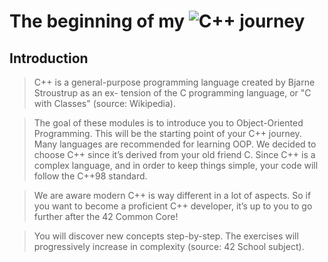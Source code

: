 #  The beginning of my ![C++](https://img.shields.io/badge/🔷C++-00599C?style=for-the-badge) journey

## Introduction

> C++ is a general-purpose programming language created by Bjarne Stroustrup as an ex-
tension of the C programming language, or "C with Classes" (source: Wikipedia).


> The goal of these modules is to introduce you to Object-Oriented Programming.
This will be the starting point of your C++ journey. Many languages are recommended
for learning OOP. We decided to choose C++ since it’s derived from your old friend C.
Since C++ is a complex language, and in order to keep things simple, your code will
follow the C++98 standard.

> We are aware modern C++ is way different in a lot of aspects. So if you want to
become a proficient C++ developer, it’s up to you to go further after the 42 Common
Core!

> You will discover new concepts step-by-step. The exercises will progressively increase
in complexity (source: 42 School subject).
